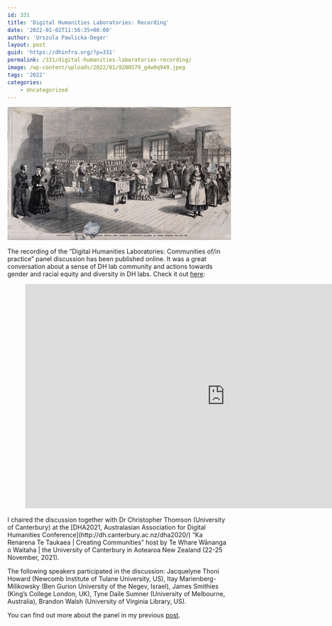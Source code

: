 ```yaml
---
id: 331
title: 'Digital Humanities Laboratories: Recording'
date: '2022-01-02T11:56:35+00:00'
author: 'Urszula Pawlicka-Deger'
layout: post
guid: 'https://dhinfra.org/?p=331'
permalink: /331/digital-humanities-laboratories-recording/
image: /wp-content/uploads/2022/01/9200579_g4w9q949.jpeg
tags: '2022'
categories:
    - Uncategorized
---
```


<img src="/wp-content/2022/331.jpg"  width="700" height="300">

The recording of the “Digital Humanities Laboratories: Communities of/in practice” panel discussion has been published online. It was a great conversation about a sense of DH lab community and actions towards gender and racial equity and diversity in DH labs. Check it out [here](https://www.youtube.com/watch?v=Be1pwnlSI70&list=PL2iFGgDeAFi0wjhOfqhZlJaZK5_UwbGIt&index=12&t=309s): <!--more-->

<figure class="wp-block-embed is-type-video is-provider-youtube wp-block-embed-youtube wp-embed-aspect-16-9 wp-has-aspect-ratio"><div class="wp-block-embed__wrapper"><iframe allow="accelerometer; autoplay; clipboard-write; encrypted-media; gyroscope; picture-in-picture" allowfullscreen="" frameborder="0" height="506" loading="lazy" src="https://www.youtube.com/embed/Be1pwnlSI70?list=PL2iFGgDeAFi0wjhOfqhZlJaZK5_UwbGIt" title="DHA2021 - Day 2 Evening Session" width="900"></iframe></div></figure>I chaired the discussion together with Dr Christopher Thomson (University of Canterbury) at the [DHA2021, Australasian Association for Digital Humanities Conference](http://dh.canterbury.ac.nz/dha2020/) “Ka Renarena Te Taukaea | Creating Communities” host by Te Whare Wānanga o Waitaha | the University of Canterbury in Aotearoa New Zealand (22-25 November, 2021).

The following speakers participated in the discussion: Jacquelyne Thoni Howard (Newcomb Institute of Tulane University, US), Itay Marienberg-Milikowsky (Ben Gurion University of the Negev, Israel), James Smithies (King’s College London, UK), Tyne Daile Sumner (University of Melbourne, Australia), Brandon Walsh (University of Virginia Library, US).

You can find out more about the panel in my previous [post](https://dhinfra.org/316/digital-humanities-laboratories-communities-of-in-practice/).